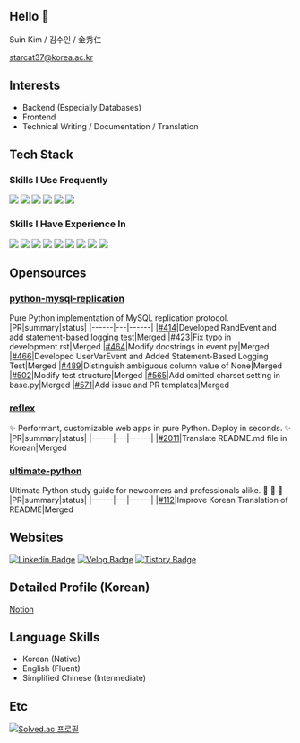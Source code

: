 ## Hello 👋
Suin Kim / 김수인 / 金秀仁

starcat37@korea.ac.kr

## Interests
- Backend (Especially Databases)
- Frontend
- Technical Writing / Documentation / Translation

## Tech Stack
### Skills I Use Frequently
<img src="https://img.shields.io/badge/python-3776AB?style=for-the-badge&logo=python&logoColor=white"> <img src="https://img.shields.io/badge/mysql-4479A1?style=for-the-badge&logo=mysql&logoColor=white"> <img src="https://img.shields.io/badge/node.js-339933?style=for-the-badge&logo=Node.js&logoColor=white"> <img src="https://img.shields.io/badge/Express-000000?style=for-the-badge&logo=Express&logoColor=white"> <img src="https://img.shields.io/badge/git-F05032?style=for-the-badge&logo=git&logoColor=white"> <img src="https://img.shields.io/badge/github-181717?style=for-the-badge&logo=github&logoColor=white">

### Skills I Have Experience In
<img src="https://img.shields.io/badge/react-61DAFB?style=for-the-badge&logo=react&logoColor=black"> <img src="https://img.shields.io/badge/mongoDB-47A248?style=for-the-badge&logo=MongoDB&logoColor=white"> <img src="https://img.shields.io/badge/nestjs-E0234E?style=for-the-badge&logo=nestjs&logoColor=white"> <img src="https://img.shields.io/badge/jupyter-F37626?style=for-the-badge&logo=Jupyter&logoColor=white"> <img src="https://img.shields.io/badge/redis-%23DD0031.svg?style=for-the-badge&logo=redis&logoColor=white"> <img src="https://img.shields.io/badge/mariaDB-003545?style=for-the-badge&logo=mariaDB&logoColor=white"> <img src="https://img.shields.io/badge/c-%2300599C.svg?style=for-the-badge&logo=c&logoColor=white"> <img src="https://img.shields.io/badge/java-007396?style=for-the-badge&logo=java&logoColor=white"> <img src="https://img.shields.io/badge/github%20actions-%232671E5.svg?style=for-the-badge&logo=githubactions&logoColor=white">

## Opensources
### [python-mysql-replication](https://github.com/julien-duponchelle/python-mysql-replication)
Pure Python implementation of MySQL replication protocol.
|PR|summary|status|
|------|---|------|
|[#414](https://github.com/julien-duponchelle/python-mysql-replication/pull/414)|Developed RandEvent and add statement-based logging test|Merged
|[#423](https://github.com/julien-duponchelle/python-mysql-replication/pull/423)|Fix typo in development.rst|Merged
|[#464](https://github.com/julien-duponchelle/python-mysql-replication/pull/464)|Modify docstrings in event.py|Merged
|[#466](https://github.com/julien-duponchelle/python-mysql-replication/pull/466)|Developed UserVarEvent and Added Statement-Based Logging Test|Merged
|[#489](https://github.com/julien-duponchelle/python-mysql-replication/pull/489)|Distinguish ambiguous column value of None|Merged
|[#502](https://github.com/julien-duponchelle/python-mysql-replication/pull/502)|Modify test structure|Merged
|[#565](https://github.com/julien-duponchelle/python-mysql-replication/pull/565)|Add omitted charset setting in base.py|Merged
|[#571](https://github.com/julien-duponchelle/python-mysql-replication/pull/571)|Add issue and PR templates|Merged

### [reflex](https://github.com/reflex-dev/reflex)
✨ Performant, customizable web apps in pure Python. Deploy in seconds. ✨
|PR|summary|status|
|------|---|------|
|[#2011](https://github.com/reflex-dev/reflex/pull/2011)|Translate README.md file in Korean|Merged

### [ultimate-python](https://github.com/huangsam/ultimate-python)
Ultimate Python study guide for newcomers and professionals alike. 🐍 🐍 🐍
|PR|summary|status|
|------|---|------|
|[#112](https://github.com/huangsam/ultimate-python/pull/112)|Improve Korean Translation of README|Merged

## Websites
[![Linkedin Badge](https://img.shields.io/badge/-LinkedIn-blue?style=flat-square&logo=Linkedin&logoColor=white&link=https://www.linkedin.com/in/starcat37/)](https://www.linkedin.com/in/starcat37/)
[![Velog Badge](https://velog-readme-stats.vercel.app/api/badge?name=Velog)](https://velog.io/@starcat37) 
[![Tistory Badge](https://github-readme-tistory-card.vercel.app/api/badge?name=Tistory)](https://starcat37.tistory.com/)

## Detailed Profile (Korean)
[Notion](https://starcat37.notion.site/Suin-Kim-e1a968f0ed04458db7cde5c3ae2ef933?pvs=4)

## Language Skills
- Korean (Native)
- English (Fluent)
- Simplified Chinese (Intermediate)

## Etc
[![Solved.ac
프로필](http://mazassumnida.wtf/api/v2/generate_badge?boj=starcat37)](https://solved.ac/starcat37)
